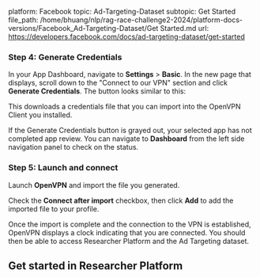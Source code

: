 platform: Facebook
topic: Ad-Targeting-Dataset
subtopic: Get Started
file_path: /home/bhuang/nlp/rag-race-challenge2-2024/platform-docs-versions/Facebook_Ad-Targeting-Dataset/Get Started.md
url: https://developers.facebook.com/docs/ad-targeting-dataset/get-started

### Step 4: Generate Credentials

In your App Dashboard, navigate to **Settings** > **Basic**. In the new page that displays, scroll down to the "Connect to our VPN" section and click **Generate Credentials**. The button looks similar to this:

This downloads a credentials file that you can import into the OpenVPN Client you installed.

If the Generate Credentials button is grayed out, your selected app has not completed app review. You can navigate to **Dashboard** from the left side navigation panel to check on the status.

### Step 5: Launch and connect

Launch **OpenVPN** and import the file you generated.

Check the **Connect after import** checkbox, then click **Add** to add the imported file to your profile.

Once the import is complete and the connection to the VPN is established, OpenVPN displays a clock indicating that you are connected. You should then be able to access Researcher Platform and the Ad Targeting dataset.

## Get started in Researcher Platform